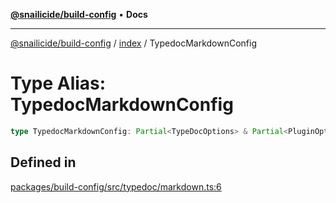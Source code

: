 [**@snailicide/build-config**](../../README.md) • **Docs**

---

[@snailicide/build-config](../../README.md) / [index](../README.md) / TypedocMarkdownConfig

# Type Alias: TypedocMarkdownConfig

```ts
type TypedocMarkdownConfig: Partial<TypeDocOptions> & Partial<PluginOptions>;
```

## Defined in

[packages/build-config/src/typedoc/markdown.ts:6](https://github.com/gbtunney/snailicide-monorepo/blob/master/packages/build-config/src/typedoc/markdown.ts#L6)
